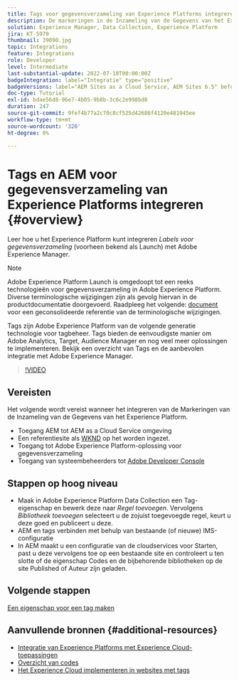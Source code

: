 ```yaml
---
title: Tags voor gegevensverzameling van Experience Platforms integreren (Starten) en AEM
description: De markeringen in de Inzameling van de Gegevens van het Experience Platform zijn de volgende-generatieoplossing van het markeringsbeheer van de Adobe en de beste manier om Adobe Analytics, Doel, Audience Manager, en vele meer oplossingen op te stellen. Bekijk een overzicht van de labels (voorheen Launch genoemd) en de aanbevolen integratie met Adobe Experience Manager.
solution: Experience Manager, Data Collection, Experience Platform
jira: KT-5979
thumbnail: 39090.jpg
topic: Integrations
feature: Integrations
role: Developer
level: Intermediate
last-substantial-update: 2022-07-10T00:00:00Z
badgeIntegration: label="Integratie" type="positive"
badgeVersions: label="AEM Sites as a Cloud Service, AEM Sites 6.5" before-title="false"
doc-type: Tutorial
exl-id: bdae56d8-96e7-4b05-9b8b-3c6c2e998bd8
duration: 247
source-git-commit: 9fef4b77a2c70c8cf525d42686f4120e481945ee
workflow-type: tm+mt
source-wordcount: '320'
ht-degree: 0%

---
```


# Tags en AEM voor gegevensverzameling van Experience Platforms integreren {#overview}

Leer hoe u het Experience Platform kunt integreren _Labels voor gegevensverzameling_ (voorheen bekend als Launch) met Adobe Experience Manager.

>[!NOTE]
>
>Adobe Experience Platform Launch is omgedoopt tot een reeks technologieën voor gegevensverzameling in Adobe Experience Platform. Diverse terminologische wijzigingen zijn als gevolg hiervan in de productdocumentatie doorgevoerd. Raadpleeg het volgende: [document](https://experienceleague.adobe.com/docs/experience-platform/tags/term-updates.html) voor een geconsolideerde referentie van de terminologische wijzigingen.


Tags zijn Adobe Experience Platform van de volgende generatie technologie voor tagbeheer. Tags bieden de eenvoudigste manier om Adobe Analytics, Target, Audience Manager en nog veel meer oplossingen te implementeren. Bekijk een overzicht van Tags en de aanbevolen integratie met Adobe Experience Manager.

>[!VIDEO](https://video.tv.adobe.com/v/3417061?quality=12&learn=on)


## Vereisten

Het volgende wordt vereist wanneer het integreren van de Markeringen van de Inzameling van de Gegevens van het Experience Platform.

+ Toegang AEM tot AEM as a Cloud Service omgeving
+ Een referentiesite als [WKND](https://github.com/adobe/aem-guides-wknd) op het worden ingezet.
+ Toegang tot Adobe Experience Platform-oplossing voor gegevensverzameling
+ Toegang van systeembeheerders tot [Adobe Developer Console](https://developer.adobe.com/developer-console/)


## Stappen op hoog niveau

+ Maak in Adobe Experience Platform Data Collection een Tag-eigenschap en bewerk deze naar _Regel toevoegen_. Vervolgens _Bibliotheek toevoegen_ selecteert u de zojuist toegevoegde regel, keurt u deze goed en publiceert u deze.
+ AEM en tags verbinden met behulp van bestaande (of nieuwe) IMS-configuratie
+ In AEM maakt u een configuratie van de cloudservices voor Starten, past u deze vervolgens toe op een bestaande site en controleert u ten slotte of de eigenschap Codes en de bijbehorende bibliotheken op de site Published of Auteur zijn geladen.

## Volgende stappen

[Een eigenschap voor een tag maken](create-tag-property.md)

## Aanvullende bronnen {#additional-resources}

+ [Integratie van Experience Platforms met Experience Cloud-toepassingen](https://experienceleague.adobe.com/docs/platform-learn/tutorials/intro-to-platform/integrations-with-experience-cloud-applications.html)
+ [Overzicht van codes](https://experienceleague.adobe.com/docs/experience-platform/tags/home.html)
+ [Het Experience Cloud implementeren in websites met tags](https://experienceleague.adobe.com/docs/platform-learn/implement-in-websites/overview.html)
